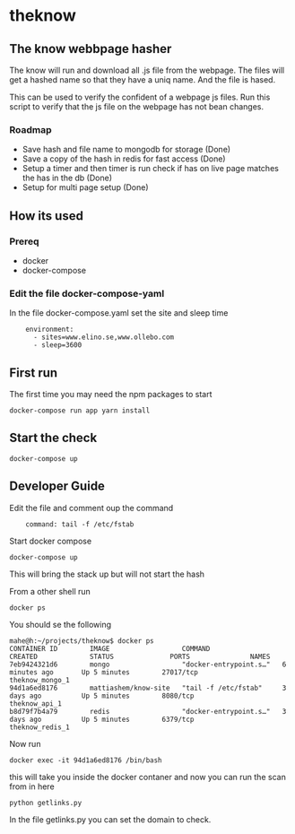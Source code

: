 # theknow


## The know webbpage hasher

The know will run and download all .js file from the webpage.
The files will get a hashed name so that they have a uniq name.
And the file is hased.


This can be used to verify the confident of a webpage js files.
Run this script to verify that the js file on the webpage has not bean changes.


### Roadmap

- Save hash and file name to mongodb for storage (Done)
- Save a copy of the hash in redis for fast access (Done)
- Setup a timer and then timer is run check if has on live page matches the has in the db (Done)
- Setup for multi page setup (Done)



## How its used 

### Prereq

- docker
- docker-compose



### Edit the file docker-compose-yaml


In the file docker-compose.yaml set the site and sleep time 

```
    environment:
      - sites=www.elino.se,www.ollebo.com
      - sleep=3600

```


## First run
The first time you may need the npm packages to start 


```
docker-compose run app yarn install
```



## Start the check


```
docker-compose up 
```





## Developer Guide

Edit the file and comment oup the command 


```
    command: tail -f /etc/fstab

```

Start docker compose


```
docker-compose up 
```

This will bring the stack up but will not start the hash

From a other shell run 


```
docker ps
```


You should se the following 

```
mahe@h:~/projects/theknow$ docker ps
CONTAINER ID        IMAGE                  COMMAND                  CREATED             STATUS              PORTS               NAMES
7eb9424321d6        mongo                  "docker-entrypoint.s…"   6 minutes ago       Up 5 minutes        27017/tcp           theknow_mongo_1
94d1a6ed8176        mattiashem/know-site   "tail -f /etc/fstab"     3 days ago          Up 5 minutes        8080/tcp            theknow_api_1
b8d79f7b4a79        redis                  "docker-entrypoint.s…"   3 days ago          Up 5 minutes        6379/tcp            theknow_redis_1
```


Now run 

```
docker exec -it 94d1a6ed8176 /bin/bash
```


this will take you inside the docker contaner and now you can run the scan from in here


```
python getlinks.py
```


In the file getlinks.py you can set the domain to check.



